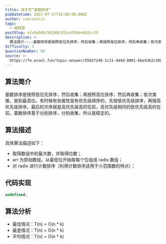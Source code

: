 ```yaml
---
title: 请手写“基数排序”
pubDatetime: 2021-07-17T16:00:00.000Z
author: caorushizi
tags:
  - 编程题
postSlug: e2a9a0d9c56290c932c4f50eeb02cc39
description: >-
  算法简介----基数排序是按照低位先排序，然后收集；再按照高位排序，然后再收集；依次类推，直到最高位。有时候有些属性是有优先级顺序的，先按低优先级排序，再按高优先级排序。最后的次序就是高优先级高的在前
difficulty: 3
questionNumber: 66
source: >-
  https://fe.ecool.fun/topic-answer/55027248-1c11-444d-8001-6be4362c360f?orderBy=updateTime&order=desc&tagId=26
---
```


## 算法简介

基数排序是按照低位先排序，然后收集；再按照高位排序，然后再收集；依次类推，直到最高位。有时候有些属性是有优先级顺序的，先按低优先级排序，再按高优先级排序。最后的次序就是高优先级高的在前，高优先级相同的低优先级高的在前。基数排序基于分别排序，分别收集，所以是稳定的。

## 算法描述

具体算法描述如下：

- 取得数组中的最大数，并取得位数；
- arr 为原始数组，从最低位开始取每个位组成 radix 数组；
- 对 radix 进行计数排序（利用计数排序适用于小范围数的特点）；

## 代码实现

```typescript
undefined;
```

## 算法分析

- 最佳情况：T(n) = O(n \* k)
- 最差情况：T(n) = O(n \* k)
- 平均情况：T(n) = O(n \* k)

